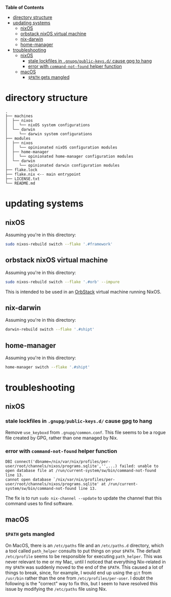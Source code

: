 <!-- markdown-toc start - Don't edit this section. Run M-x markdown-toc-refresh-toc -->
**Table of Contents**

- [directory structure](#directory-structure)
- [updating systems](#updating-systems)
    - [nixOS](#nixos)
    - [orbstack nixOS virtual machine](#orbstack-nixos-virtual-machine)
    - [nix-darwin](#nix-darwin)
    - [home-manager](#home-manager)
- [troubleshooting](#troubleshooting)
    - [nixOS](#nixos-1)
        - [stale lockfiles in `.gnupg/public-keys.d/` cause gpg to hang](#stale-lockfiles-in-gnupgpublic-keysd-cause-gpg-to-hang)
        - [error with `command-not-found` helper function](#error-with-command-not-found-helper-function)
    - [macOS](#macos)
        - [`$PATH` gets mangled](#path-gets-mangled)

<!-- markdown-toc end -->
# directory structure

```
.
├── machines
│  ├── nixos
│  │  └── nixOS system configurations
│  └── darwin
│     └── darwin system configurations
├── modules
│  ├── nixos
│  │  └── opinionated nixOS configuration modules
│  ├── home-manager
│  │  └── opinionated home-manager configuration modules
│  └── darwin
│     └── opinionated darwin configuration modules
├── flake.lock
├── flake.nix <-- main entrypoint
├── LICENSE.txt
└── README.md
```

# updating systems

## nixOS

Assuming you're in this directory:

```bash
sudo nixos-rebuild switch --flake '.#framework'
```

## orbstack nixOS virtual machine

Assuming you're in this directory:

``` bash
sudo nixos-rebuild switch --flake '.#orb' --impure
```

This is intended to be used in an [OrbStack](https://orbstack.dev) virtual machine running NixOS.

## nix-darwin

Assuming you're in this directory:

```bash
darwin-rebuild switch --flake '.#shipt'
```

## home-manager

Assuming you're in this directory:

```bash
home-manager switch --flake '.#shipt'
```

# troubleshooting

## nixOS

### stale lockfiles in `.gnupg/public-keys.d/` cause gpg to hang

Remove `use_keyboxd` from `.gnupg/common.conf`. This file seems to be a rogue file created by GPG, rather than one managed by Nix.

### error with `command-not-found` helper function

```
DBI connect('dbname=/nix/var/nix/profiles/per-user/root/channels/nixos/programs.sqlite','',...) failed: unable to open database file at /run/current-system/sw/bin/command-not-found line 13.
cannot open database `/nix/var/nix/profiles/per-user/root/channels/nixos/programs.sqlite' at /run/current-system/sw/bin/command-not-found line 13.
```

The fix is to run `sudo nix-channel --update` to update the channel that this command uses to find software.

## macOS

### `$PATH` gets mangled

On MacOS, there is an `/etc/paths` file and an `/etc/paths.d` directory, which a tool called `path_helper` consults to put things on your `$PATH`. The default `/etc/profile` seems to be responsible for executing `path_helper`. This was never relevant to me or my Mac, until I noticed that everything Nix-related in my `$PATH` was suddenly moved to the end of the `$PATH`. This caused a lot of things to break, since, for example, I would end up using the `git` from `/usr/bin` rather than the one from `/etc/profiles/per-user`. I doubt the following is the "correct" way to fix this, but I seem to have resolved this issue by modifying the `/etc/paths` file using Nix.
